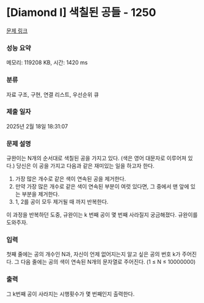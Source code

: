 # [Diamond I] 색칠된 공들 - 1250 

[문제 링크](https://www.acmicpc.net/problem/1250) 

### 성능 요약

메모리: 119208 KB, 시간: 1420 ms

### 분류

자료 구조, 구현, 연결 리스트, 우선순위 큐

### 제출 일자

2025년 2월 18일 18:31:07

### 문제 설명

<p>규완이는 N개의 순서대로 색칠된 공을 가지고 있다. (색은 영어 대문자로 이루어져 있다.) 당신은 이 공을 가지고 다음과 같은 재미있는 일을 하고자 한다.</p>

<ol>
	<li>가장 많은 개수로 같은 색이 연속된 공을 제거한다.</li>
	<li>만약 가장 많은 개수로 같은 색이 연속된 부분이 여럿 있다면, 그 중에서 맨 앞에 있는 부분을 제거한다.</li>
	<li>1, 2를 공이 모두 제거될 때 까지 반복한다.</li>
</ol>

<p>이 과정을 반복하던 도중, 규완이는 k 번째 공이 몇 번째 사라질지 궁금해졌다. 규완이를 도와주자.</p>

### 입력 

 <p>첫째 줄에는 공의 개수인 N과, 자신이 언제 없어지는지 알고 싶은 공의 번호 k가 주어진다. 그 다음 줄에는 공의 색이 연속된 N개의 문자열로 주어진다. (1 ≤ N ≤ 10000000)</p>

### 출력 

 <p>그 k번째 공이 사라지는 시행횟수가 몇 번째인지 출력한다.</p>

